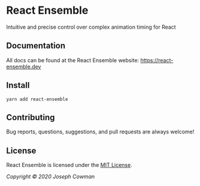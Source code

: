 # React Ensemble

Intuitive and precise control over complex animation timing for React

## Documentation

All docs can be found at the React Ensemble website: https://react-ensemble.dev

## Install

```shell
yarn add react-ensemble
```

## Contributing

Bug reports, questions, suggestions, and pull requests are always welcome!

## License

React Ensemble is licensed under the [MIT License](https://choosealicense.com/licenses/mit/). 

_Copyright © 2020 Joseph Cowman_
